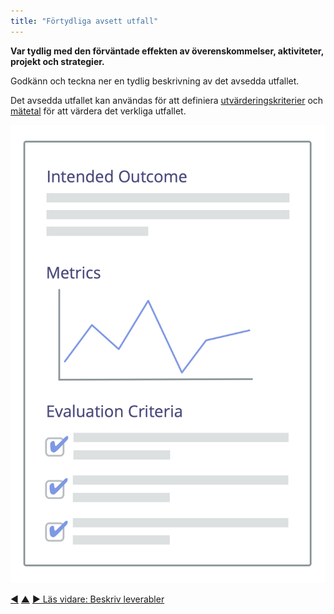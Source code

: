 ```yaml
---
title: "Förtydliga avsett utfall"
---
```



<strong>Var tydlig med den förväntade effekten av överenskommelser, aktiviteter, projekt och strategier.</strong>

Godkänn och teckna ner en tydlig beskrivning av det avsedda utfallet.

Det avsedda utfallet kan användas för att definiera [utvärderingskriterier](evaluation-criteria.html) och <a href="#" class="tooltip" title="Metrik: Ett kvantifierbart mått som används för att spåra och bedöma framsteg, utvärdera utfall och bestämma framgång">mätetal</a> för att värdera det verkliga utfallet.

![Avsett utfall och utvärderingskriterier](img/templates/outcome-and-criteria.png)

<div class="bottom-nav">
<a href="clarify-and-develop-domains.html" title="Tillbaka till: Tydliggör och utveckla domäner">◀</a> <a href="defining-agreements.html" title="Upp: Definiera överenskommelser">▲</a> <a href="describe-deliverables.html" title="Läs vidare: Beskriv leverabler">▶ Läs vidare: Beskriv leverabler</a>
</div>


<script type="text/javascript">
Mousetrap.bind('g n', function() {
    window.location.href = 'describe-deliverables.html';
    return false;
});
</script>

